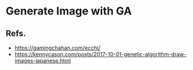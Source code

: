 Generate Image with GA
====

Refs.
----

- https://gamingchahan.com/ecchi/
- https://kennycason.com/posts/2017-10-01-genetic-algorithm-draw-images-japanese.html